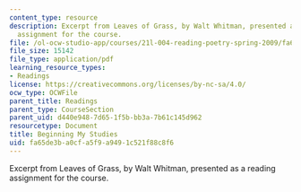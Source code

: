 ```yaml
---
content_type: resource
description: Excerpt from Leaves of Grass, by Walt Whitman, presented as a reading
  assignment for the course.
file: /ol-ocw-studio-app/courses/21l-004-reading-poetry-spring-2009/fa65de3ba0cfa5f9a9491c521f88c8f6_MIT21l_004s09_read03_whitman.pdf
file_size: 15142
file_type: application/pdf
learning_resource_types:
- Readings
license: https://creativecommons.org/licenses/by-nc-sa/4.0/
ocw_type: OCWFile
parent_title: Readings
parent_type: CourseSection
parent_uid: d440e948-7d65-1f5b-bb3a-7b61c145d962
resourcetype: Document
title: Beginning My Studies
uid: fa65de3b-a0cf-a5f9-a949-1c521f88c8f6
---
```

Excerpt from Leaves of Grass, by Walt Whitman, presented as a reading assignment for the course.